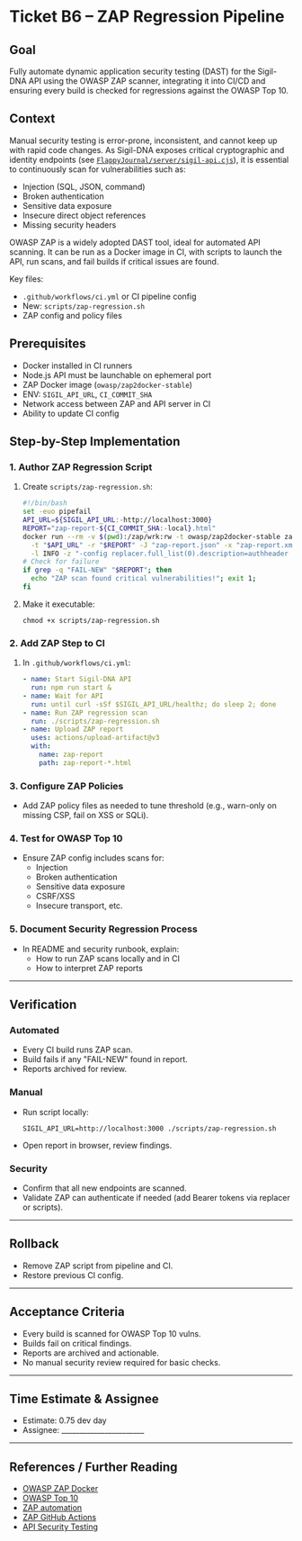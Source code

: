 # Ticket B6 – ZAP Regression Pipeline

## Goal
Fully automate dynamic application security testing (DAST) for the Sigil-DNA API using the OWASP ZAP scanner, integrating it into CI/CD and ensuring every build is checked for regressions against the OWASP Top 10.

## Context

Manual security testing is error-prone, inconsistent, and cannot keep up with rapid code changes. As Sigil-DNA exposes critical cryptographic and identity endpoints (see [`FlappyJournal/server/sigil-api.cjs`](../../server/sigil-api.cjs)), it is essential to continuously scan for vulnerabilities such as:
- Injection (SQL, JSON, command)
- Broken authentication
- Sensitive data exposure
- Insecure direct object references
- Missing security headers

OWASP ZAP is a widely adopted DAST tool, ideal for automated API scanning. It can be run as a Docker image in CI, with scripts to launch the API, run scans, and fail builds if critical issues are found.

Key files:
- `.github/workflows/ci.yml` or CI pipeline config
- New: `scripts/zap-regression.sh`
- ZAP config and policy files

## Prerequisites

- Docker installed in CI runners
- Node.js API must be launchable on ephemeral port
- ZAP Docker image (`owasp/zap2docker-stable`)
- ENV: `SIGIL_API_URL`, `CI_COMMIT_SHA`
- Network access between ZAP and API server in CI
- Ability to update CI config

## Step-by-Step Implementation

### 1. Author ZAP Regression Script

1. Create `scripts/zap-regression.sh`:
   ```bash
   #!/bin/bash
   set -euo pipefail
   API_URL=${SIGIL_API_URL:-http://localhost:3000}
   REPORT="zap-report-${CI_COMMIT_SHA:-local}.html"
   docker run --rm -v $(pwd):/zap/wrk:rw -t owasp/zap2docker-stable zap-baseline.py \
     -t "$API_URL" -r "$REPORT" -J "zap-report.json" -x "zap-report.xml" \
     -l INFO -z "-config replacer.full_list(0).description=authheader -config replacer.full_list(0).enabled=true"
   # Check for failure
   if grep -q "FAIL-NEW" "$REPORT"; then
     echo "ZAP scan found critical vulnerabilities!"; exit 1;
   fi
   ```

2. Make it executable:
   ```
   chmod +x scripts/zap-regression.sh
   ```

### 2. Add ZAP Step to CI

1. In `.github/workflows/ci.yml`:
   ```yaml
   - name: Start Sigil-DNA API
     run: npm run start &
   - name: Wait for API
     run: until curl -sSf $SIGIL_API_URL/healthz; do sleep 2; done
   - name: Run ZAP regression scan
     run: ./scripts/zap-regression.sh
   - name: Upload ZAP report
     uses: actions/upload-artifact@v3
     with:
       name: zap-report
       path: zap-report-*.html
   ```

### 3. Configure ZAP Policies

- Add ZAP policy files as needed to tune threshold (e.g., warn-only on missing CSP, fail on XSS or SQLi).

### 4. Test for OWASP Top 10

- Ensure ZAP config includes scans for:
  - Injection
  - Broken authentication
  - Sensitive data exposure
  - CSRF/XSS
  - Insecure transport, etc.

### 5. Document Security Regression Process

- In README and security runbook, explain:
  - How to run ZAP scans locally and in CI
  - How to interpret ZAP reports

---

## Verification

### Automated

- Every CI build runs ZAP scan.
- Build fails if any "FAIL-NEW" found in report.
- Reports archived for review.

### Manual

- Run script locally:
  ```
  SIGIL_API_URL=http://localhost:3000 ./scripts/zap-regression.sh
  ```
- Open report in browser, review findings.

### Security

- Confirm that all new endpoints are scanned.
- Validate ZAP can authenticate if needed (add Bearer tokens via replacer or scripts).

---

## Rollback

- Remove ZAP script from pipeline and CI.
- Restore previous CI config.

---

## Acceptance Criteria

- Every build is scanned for OWASP Top 10 vulns.
- Builds fail on critical findings.
- Reports are archived and actionable.
- No manual security review required for basic checks.

---

## Time Estimate & Assignee

- Estimate: 0.75 dev day
- Assignee: _______________________

---

## References / Further Reading

- [OWASP ZAP Docker](https://www.zaproxy.org/docs/docker/baseline-scan/)
- [OWASP Top 10](https://owasp.org/www-project-top-ten/)
- [ZAP automation](https://www.zaproxy.org/docs/desktop/addons/automation-framework/)
- [ZAP GitHub Actions](https://github.com/marketplace/actions/owasp-zap-full-scan)
- [API Security Testing](https://cheatsheetseries.owasp.org/cheatsheets/REST_Assessment_Cheat_Sheet.html)